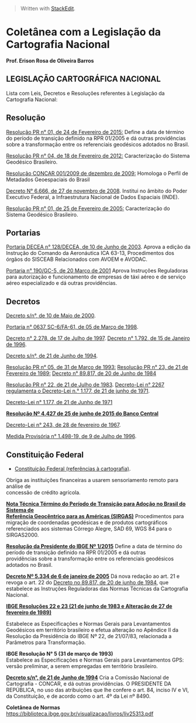 > Written with [StackEdit](https://stackedit.io/).
# Coletânea com a Legislação da  Cartografia Nacional  
**Prof. Erison Rosa de Oliveira Barros**

## LEGISLAÇÃO CARTOGRÁFICA NACIONAL

Lista com Leis, Decretos e Resoluções referentes à Legislação da Cartografia Nacional:

## Resolução

[Resolução PR n° 01, de 24 de Fevereiro de 2015:](https://esteio.com.br/downloads/legislacao/rpr_01_2015_sirgas2000.pdf)
Define a data de término do período de transição definido na RPR 01/2005 e dá outras providências sobre a transformação entre os referenciais geodésicos adotados no Brasil.

[Resolução PR n° 04, de 18 de Fevereiro de 2012:](https://esteio.com.br/downloads/legislacao/RPR04_de_18_04_2012.pdf)
Caracterização do Sistema Geodésico Brasileiro.

[Resolução CONCAR 001/2009 de dezembro de 2009:](https://esteio.com.br/downloads/legislacao/Resolucao_1_2009_CONCAR_Metadados.pdf)
Homologa o Perfil de Metadados Geoespaciais do Brasil

[Decreto N° 6.666, de 27 de novembro de 2008](http://www.planalto.gov.br/ccivil_03/_Ato2007-2010/2008/Decreto/D6666.htm).
Institui no âmbito do Poder Executivo Federal, a Infraestrutura Nacional de Dados Espaciais (INDE).

[Resolução PR n° 01, de 25 de Fevereiro de 2005:](https://esteio.com.br/downloads/legislacao/RPR_01_25fev2005.pdf)
Caracterização do Sistema Geodésico Brasileiro.

## Portarias
[Portaria DECEA n° 128/DECEA, de 10 de Junho de 2003](https://esteio.com.br/downloads/legislacao/_ica63-13.pdf).
Aprova a edição da Instrução do Comando da Aeronáutica ICA 63-13, Procedimentos dos órgãos do SISCEAB Relacionados com AVOEM e AVODAC.

[Portaria n° 190/GC-5, de 20 Março de 2001](https://esteio.com.br/downloads/legislacao/_portaria190.pdf)
Aprova Instruções Reguladoras para autorização e funcionamento de empresas de táxi aéreo e de serviço aéreo especializado e dá outras providências.

## Decretos

[Decreto s/n°, de 10 de Maio de 2000](https://esteio.com.br/downloads/legislacao/LEGISLA_DECRETO_10_D.pdf).

[Portaria n° 0637 SC-6/FA-61, de 05 de Março de 1998](https://esteio.com.br/downloads/legislacao/_portaria0637.pdf).

[Decreto n° 2.278, de 17 de Julho de 1997](https://esteio.com.br/downloads/legislacao/_decreto2278.pdf).
[Decreto n° 1.792, de 15 de Janeiro de 1996](http://www.concar.gov.br/detalheDocumentos.aspx?cod=13).

[Decreto s/n°, de 21 de Junho de 1994](https://esteio.com.br/downloads/legislacao/LEGISLA_CONCAR_1994_D.pdf).

[Resolução PR n° 05, de 31 de Março de 1993:](https://esteio.com.br/downloads/legislacao/normas_gps.pdf)
[Resolução PR n° 23, de 21 de Fevereiro de 1989:](https://esteio.com.br/downloads/legislacao/rpr_2389.pdf)
[Decreto n° 89.817, de 20 de Junho de 1984](https://esteio.com.br/downloads/legislacao/LEGISLA_DECRETO_89817_D.pdf)

[Resolução PR n° 22, de 21 de Julho de 1983](https://esteio.com.br/downloads/legislacao/LEGISLA_RESOLUCAO_D.pdf).
[Decreto-Lei n° 2267 regulamenta o Decreto-Lei n.° 1.177, de 21 de junho de 1971](https://esteio.com.br/downloads/legislacao/LEGISLA_DECRETO_2267_D.pdf).

[Decreto-Lei n° 1.177, de 21 de Junho de 1971](https://esteio.com.br/downloads/legislacao/_decreto-lei1177.pdf)

[**Resolução Nº 4.427 de 25 de junho de 2015 do Banco Central**](https://www.bcb.gov.br/pre/normativos/res/2015/pdf/res_4427_v1_O.pdf)

[Decreto-Lei n° 243, de 28 de fevereiro de 1967](https://esteio.com.br/downloads/legislacao/decreto243.pdf).

[Medida Provisória n° 1.498-19, de 9 de Julho de 1996](http://www.concar.gov.br/detalheDocumentos.aspx?cod=14).

## Constituição Federal

-   [Constituição Federal (referências à cartografia)](http://www.concar.gov.br/detalheDocumentos.aspx?cod=17).


Obriga as instituições financeiras a usarem sensoriamento remoto para análise de  
concessão de crédito agrícola.

**[Nota Técnica Término do Período de Transição para Adoção no Brasil do Sistema de  
Referência Geocêntrico para as Américas (SIRGAS)](webcache.googleusercontent.com/search?q=cache:cTJ55ef27OcJ:ftp://geoftp.ibge.gov.br/metodos_e_outros_documentos_de_referencia/normas/nota_tecnica_termino_periodo_transicao_sirgas2000.pdf%20&cd=1&hl=pt-BR&ct=clnk&gl=br)**
Procedimentos para migração de coordenadas geodésicas e de produtos cartográficos  
referenciados aos sistemas Córrego Alegre, SAD 69, WGS 84 para o SIRGAS2000.

[**Resolução da Presidente do IBGE Nº 1/2015**](http://geoftp.ibge.gov.br/metodos_e_outros_documentos_de_referencia/normas/rpr_01_25fev2005.pdf)
Define a data de término do período de transição definido na RPR 01/2005 e dá outras  
providências sobre a transformação entre os referenciais geodésicos adotados no Brasil.

**[Decreto Nº 5.334 de 6 de janeiro de 2005](http://www.planalto.gov.br/ccivil_03/_Ato2004-2006/2005/Decreto/D5334.htm#:~:text=D%C3%A1%20nova%20reda%C3%A7%C3%A3o%20ao%20art.&text=22%20do%20Decreto%20n%C2%BA%2089.817,Normas%20T%C3%A9cnicas%20da%20Cartografia%20Nacional.)**
Dá nova redação ao art. 21 e revoga o art. 22 do [Decreto no 89.817, de 20 de junho de  1984](http://www.planalto.gov.br/ccivil_03/decreto/1980-1989/D89817.htm#:~:text=Estabelece%20as%20Instru%C3%A7%C3%B5es%20Reguladoras%20das%20Normas%20T%C3%A9cnicas%20da%20Cartografia%20Nacional.), que estabelece as Instruções Reguladoras das Normas Técnicas da Cartografia   Nacional.

[**IBGE Resoluções 22 e 23 (21 de junho de 1983 e Alteração de 27 de fevereiro de 1989)**](https://www.ibge.gov.br/geociencias/informacoes-sobre-posicionamento-geodesico/sirgas/16691-projeto-mudanca-do-referencial-geodesico-pmrg.html?=&t=o-que-e)

Estabelece as Especificações e Normas Gerais para Levantamentos Geodésicos em  território brasileiro e efetua alteração no Apêndice II da Resolução da Presidência do  IBGE Nº 22, de 21/07/83, relacionada a Parâmetros para Transformação.

**IBGE Resolução N° 5 (31 de março de 1993)**  
Estabelece as Especificações e Normas Gerais para Levantamentos GPS: versão  preliminar, a serem empregadas em território brasileiro.

[**Decreto s/n°, de 21 de Junho de 1994**](https://esteio.com.br/downloads/legislacao/LEGISLA_CONCAR_1994_D.pdf)
Cria a Comissão Nacional de Cartografia - CONCAR, e dá outras providências. O PRESIDENTE DA REPÚBLICA, no uso das atribuições que lhe confere o art. 84, inciso IV e VI, da Constituição, e de acordo como o art. 4º da Lei nº 8490.





**Coletânea de Normas**
https://biblioteca.ibge.gov.br/visualizacao/livros/liv25313.pdf

<!--stackedit_data:
eyJoaXN0b3J5IjpbMTIyODQzOTE4OCwtMTUzMTA5ODc0LDE3MD
AxODU0MDYsMTExOTQ5MzYxMiw5NTc5NjI0ODhdfQ==
-->